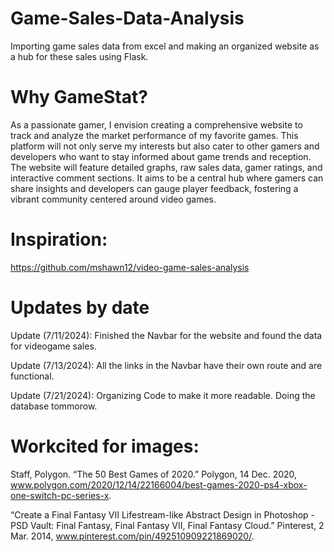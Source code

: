 # Game-Sales-Data-Analysis
Importing game sales data from excel and making an organized website as a hub for these sales using Flask.

# Why GameStat?
As a passionate gamer, I envision creating a comprehensive website to track and analyze the market performance of my favorite games. This platform will not only serve my interests but also cater to other gamers and developers who want to stay informed about game trends and reception. The website will feature detailed graphs, raw sales data, gamer ratings, and interactive comment sections. It aims to be a central hub where gamers can share insights and developers can gauge player feedback, fostering a vibrant community centered around video games.

# Inspiration:
https://github.com/mshawn12/video-game-sales-analysis

# Updates by date
Update (7/11/2024): Finished the Navbar for the website and found the data for videogame sales.

Update (7/13/2024): All the links in the Navbar have their own route and are functional.

Update (7/21/2024): Organizing Code to make it more readable. Doing the database tommorow.

# Workcited for images:
Staff, Polygon. “The 50 Best Games of 2020.” Polygon, 14 Dec. 2020, www.polygon.com/2020/12/14/22166004/best-games-2020-ps4-xbox-one-switch-pc-series-x.

“Create a Final Fantasy VII Lifestream-like Abstract Design in Photoshop - PSD Vault: Final Fantasy, Final Fantasy VII, Final Fantasy Cloud.” Pinterest, 2 Mar. 2014, www.pinterest.com/pin/492510909221869020/.


